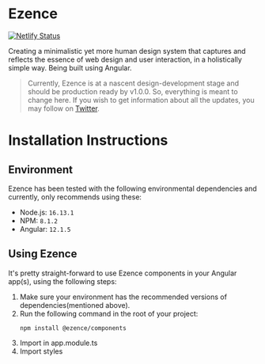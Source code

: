 # Ezence

[![Netlify Status](https://api.netlify.com/api/v1/badges/a8556860-ff60-4426-8b34-cfee8612178a/deploy-status)](https://app.netlify.com/sites/ezence/deploys)

Creating a minimalistic yet more human design system that captures and reflects the essence of web design and user interaction, in a holistically simple way. Being built using Angular.

> Currently, Ezence is at a nascent design-development stage and should be production ready by v1.0.0. So, everything is meant to change here. If you wish to get information about all the updates, you may follow on [Twitter](https://twitter.com/sahilbabbarrr).


# Installation Instructions

## Environment
Ezence has been tested with the following environmental dependencies and currently, only recommends using these:
- Node.js: `16.13.1`
- NPM: `8.1.2`
- Angular: `12.1.5`

## Using Ezence
It's pretty straight-forward to use Ezence components in your Angular app(s), using the following steps:
1. Make sure your environment has the recommended versions of dependencies(mentioned above).
2. Run the following command in the root of your project:
    ```angular2html
    npm install @ezence/components
    ```
3. Import in app.module.ts
4. Import styles

[comment]: <> (------)

[comment]: <> (Take a look at the source code of the playground application created using Ezence for reference.)
